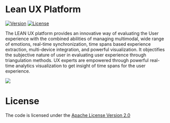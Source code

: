 # Lean UX Platform
[![Version](https://img.shields.io/badge/LeanUXPlatfrom-version%202.5-green.svg)](http://uclab.khu.ac.kr/LeanUX/)
[![License](https://img.shields.io/badge/Apache%20License%20-Version%202.0-yellowgreen.svg)](https://www.apache.org/licenses/LICENSE-2.0)

<!--Lean UX Platform combines the different measurements using Mixed-Method approach to acquire the complete picture of user emotional experience-->

The LEAN UX platform provides an innovative way of evaluating the User experience with the combined abilities of managing multimodal, wide range of emotions, real-time synchronization, time spans based experience extraction, multi-device integration, and powerful visualization. It objectifies the subjective nature of user in evaluating user experience through triangulation methods. UX experts are empowered through powerful real-time analytics visualization to get insight of time spans for the user experience.

[<img src="http://uclab.khu.ac.kr/LeanUX/wp-content/uploads/2017/07/architecturalview-1.png">](http://uclab.khu.ac.kr/LeanUX/)



# License
The code is licensed under the [Apache License Version 2.0](http://www.apache.org/licenses/LICENSE-2.0)
